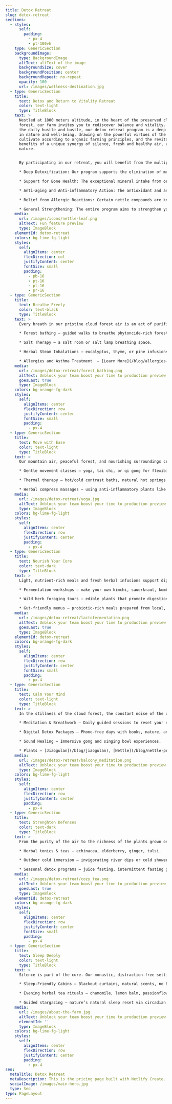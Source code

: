 ```yaml
---
title: Detox Retreat
slug: detox-retreat
sections:
  - styles:
      self:
        padding:
          - px-4
          - pt-100vh
    type: GenericSection
    backgroundImage:
      type: BackgroundImage
      altText: altText of the image
      backgroundSize: cover
      backgroundPosition: center
      backgroundRepeat: no-repeat
      opacity: 100
      url: /images/wellness-destination.jpg
  - type: GenericSection
    title:
      text: Detox and Return to Vitality Retreat
      color: text-light
      type: TitleBlock
    text: >
      Nestled at 1800 meters altitude, in the heart of the preserved cloud
      forest, our farm invites you to rediscover balance and vitality. Far from
      the daily hustle and bustle, our detox retreat program is a deep immersion
      in nature and well-being, drawing on the powerful virtues of the plants we
      cultivate according to organic farming principles, and the revitalizing
      benefits of a unique synergy of silence, fresh and healthy air, and
      nature.


      By participating in our retreat, you will benefit from the multiple virtues of plants from our organic agriculture and our unique environment, aiming particularly at:

      * Deep Detoxification: Our program supports the elimination of metabolic waste, toxins, and can help chelate certain heavy metals, restoring lightness and energy to your body.

      * Support for Bone Health: The exceptional mineral intake from organic nettle contributes to strengthening the bone matrix.

      * Anti-aging and Anti-inflammatory Action: The antioxidant and anti-inflammatory properties of farm plants help combat oxidative stress and can relieve joint pain.

      * Relief from Allergic Reactions: Certain nettle compounds are known for their potential to modulate the histamine response, offering natural support against allergic symptoms like hay fever.

      * General Strengthening: The entire program aims to strengthen your immune system, combat fatigue, and restore your vitality in the ideal setting of Wild on the Farm.
    media:
      url: /images/icons/nettle-leaf.png
      altText: Fun feature preview
      type: ImageBlock
    elementId: detox-retreat
    colors: bg-lime-fg-light
    styles:
      self:
        alignItems: center
        flexDirection: col
        justifyContent: center
        fontSize: small
        padding:
          - pb-16
          - pt-16
          - pl-16
          - pr-16
  - type: GenericSection
    title:
      text: Breathe Freely
      color: text-black
      type: TitleBlock
    text: >
      Every breath in our pristine cloud forest air is an act of purification. Guided walks and mindful breathing in nature deeply oxygenate your body, reduce stress, and restore mental clarity.

      * Forest bathing — guided walks to breathe phytoncide-rich forest air.

      * Salt Therapy — a salt room or salt lamp breathing space.

      * Herbal Steam Inhalations — eucalyptus, thyme, or pine infusions.

      * Allergies and Asthma Treatment  — [Learn More](/blog/allergies-and-asthma)
    media:
      url: /images/detox-retreat/forest_bathing.png
      altText: Unblock your team boost your time to production preview
      goesLast: true
      type: ImageBlock
    colors: bg-orange-fg-dark
    styles:
      self:
        alignItems: center
        flexDirection: row
        justifyContent: center
        fontSize: small
        padding:
          - px-4
  - type: GenericSection
    title:
      text: Move with Ease
      color: text-light
      type: TitleBlock
    text: >
      Our mountain air, peaceful forest, and nourishing surroundings create the ideal setting for your body to regain lightness and fluidity. Here, movement becomes effortless, and each step reconnects you with your natural vitality.

      * Gentle movement classes — yoga, tai chi, or qi gong for flexibility and joint health.

      * Thermal therapy — hot/cold contrast baths, natural hot springs.

      * Herbal compress massages — using anti-inflammatory plants like arnica, comfrey, or turmeric.
    media:
      url: /images/detox-retreat/yoga.jpg
      altText: Unblock your team boost your time to production preview
      type: ImageBlock
    colors: bg-lime-fg-light
    styles:
      self:
        alignItems: center
        flexDirection: row
        justifyContent: center
        padding:
          - px-4
  - type: GenericSection
    title:
      text: Nourish Your Core
      color: text-dark
      type: TitleBlock
    text: >
      Light, nutrient-rich meals and fresh herbal infusions support digestion and detoxification. Lactofermented foods and natural plant remedies nourish the microbiome.

      * Fermentation workshops — make your own kimchi, sauerkraut, kombucha.

      * Wild herb foraging tours — edible plants that promote digestion.

      * Gut-friendly menus — probiotic-rich meals prepared from local, organic produce.
    media:
      url: /images/detox-retreat/lactofermentation.png
      altText: Unblock your team boost your time to production preview
      goesLast: true
      type: ImageBlock
    elementId: detox-retreat
    colors: bg-orange-fg-dark
    styles:
      self:
        alignItems: center
        flexDirection: row
        justifyContent: center
        fontSize: small
        padding:
          - px-4
  - type: GenericSection
    title:
      text: Calm Your Mind
      color: text-light
      type: TitleBlock
    text: >
      In the stillness of the cloud forest, the constant noise of the outside world fades away. Clarity returns, tension melts, and your mind finds the space it needs to breathe.

      * Meditation & Breathwork – Daily guided sessions to reset your nervous system.

      * Digital Detox Packages – Phone-free days with books, nature, and journaling.

      * Sound Healing – Immersive gong and singing bowl experiences.

      * Plants – [Jiaogulan](/blog/jiaogulan), [Nettle](/blog/nettle-properties.md)
    media:
      url: /images/detox-retreat/balcony_meditation.png
      altText: Unblock your team boost your time to production preview
      type: ImageBlock
    colors: bg-lime-fg-light
    styles:
      self:
        alignItems: center
        flexDirection: row
        justifyContent: center
        padding:
          - px-4
  - type: GenericSection
    title:
      text: Strenghten Defenses
      color: text-dark
      type: TitleBlock
    text: >
      From the purity of the air to the richness of the plants grown on our organic farm, everything here works in harmony to fortify your body’s resilience and restore balance from within.

      * Herbal tonics & teas — echinacea, elderberry, ginger, tulsi.

      * Outdoor cold immersion — invigorating river dips or cold showers for immunity boost.

      * Seasonal detox programs — juice fasting, intermittent fasting guidance.
    media:
      url: /images/detox-retreat/cozy_tea.png
      altText: Unblock your team boost your time to production preview
      goesLast: true
      type: ImageBlock
    elementId: detox-retreat
    colors: bg-orange-fg-dark
    styles:
      self:
        alignItems: center
        flexDirection: row
        justifyContent: center
        fontSize: small
        padding:
          - px-4
  - type: GenericSection
    title:
      text: Sleep Deeply
      color: text-light
      type: TitleBlock
    text: >
      Silence is part of the cure. Our monastic, distraction-free setting and clean mountain air encourage restorative sleep and mental regeneration.

      * Sleep-Friendly Cabins – Blackout curtains, natural scents, no EMF zones.

      * Evening herbal tea rituals — chamomile, lemon balm, passionflower blends.

      * Guided stargazing — nature’s natural sleep reset via circadian rhythm support.
    media:
      url: /images/about-the-farm.jpg
      altText: Unblock your team boost your time to production preview
      elementId: ''
      type: ImageBlock
    colors: bg-lime-fg-light
    styles:
      self:
        alignItems: center
        flexDirection: row
        justifyContent: center
        padding:
          - px-4
seo:
  metaTitle: Detox Retreat
  metaDescription: This is the pricing page built with Netlify Create.
  socialImage: /images/main-hero.jpg
  type: Seo
type: PageLayout
---
```

